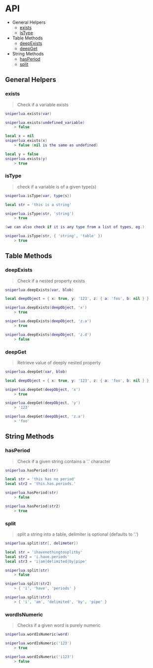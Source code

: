 # API

- General Helpers
  - [exists](#exists)
  - [isType](#isType)
- Table Methods
  - [deepExists](#deepExists)
  - [deepGet](#deepGet)
- String Methods
  - [hasPeriod](#hasPeriod)
  - [split](#split)


## General Helpers

### exists

> Check if a variable exists

```lua
sniperlua.exists(var)
```

```lua
sniperlua.exists(undefined_variable)
    > false

local x = nil
sniperlua.exists(x)
    > false (nil is the same as undefined)

local y = false
sniperlua.exists(y)
    > true
```

### isType 

> check if a variable is of a given type(s)

```lua
sniperlua.isType(var, type{s})
```

```lua
local str = 'this is a string'

sniperlua.isType(str, 'string')
    > true

(we can also check if it is any type from a list of types, eg.)

sniperlua.isType(str, { 'string', 'table' })
    > true
```




## Table Methods

### deepExists

> Check if a nested property exists

```lua
sniperlua.deepExists(var, blob)
```

```lua
local deepObject = { x: true, y: '123', z: { a: 'foo', b: nil } }

sniperlua.deepExists(deepObject, 'x')
    > true

sniperlua.deepExists(deepObject, 'z.a')
    > true

sniperlua.deepExists(deepObject, 'z.d')
    > false
```

### deepGet

> Retrieve value of deeply nested property

```lua
sniperlua.deepGet(var, blob)
```

```lua
local deepObject = { x: true, y: '123', z: { a: 'foo', b: nil } }

sniperlua.deepGet(deepObject, 'x')
    > true

sniperlua.deepGet(deepObject, 'y')
    > '123'

sniperlua.deepGet(deepObject, 'z.a')
    > 'foo'
```

## String Methods

### hasPeriod

> Check if a given string contains a '.' character

```lua
sniperlua.hasPeriod(str)
```

```lua
local str = 'this has no period'
local str2 = 'this.has.periods.'

sniperlua.hasPeriod(str)
    > false

sniperlua.hasPeriod(str2)
    > true
```

### split 

> split a string into a table, delimiter is optional (defaults to '.')

```lua
sniperlua.split(str[, delimeter])
```

```lua
local str = 'ihavenothingtosplitby'
local str2 = 'i.have.periods'
local str3 = 'i|am|delimited|by|pipe'

sniperlua.split(str)
    > false

sniperlua.split(str2)
    > { 'i', 'have', 'periods' }

sniperlua.split(str3)
    > { 'i', 'am', 'delimited', 'by', 'pipe' }
```

### wordIsNumeric

> Checks if a given word is purely numeric

```lua
sniperlua.wordIsNumeric(word)
```


```lua
sniperlua.wordIsNumeric('123')
    > true

sniperlua.wordIsNumeric('i123')
    > false
```